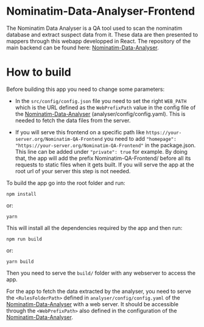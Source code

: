 # Nominatim-Data-Analyser-Frontend

The Nominatim Data Analyser is a QA tool used to scan the nominatim database and extract suspect data from it. These data are then presented to mappers through this webapp developped in React. The repository of the main backend can be found here: [Nominatim-Data-Analyser](https://github.com/osm-search/Nominatim-Data-Analyser).

# How to build

Before building this app you need to change some parameters:

* In the ```src/config/config.json``` file you need to set the right ```WEB_PATH``` which is the URL defined as the ```WebPrefixPath``` value in the config file of the [Nominatim-Data-Analyser](https://github.com/osm-search/Nominatim-Data-Analyser) (analyser/config/config.yaml). This is needed to fetch the data files from the server.

* If you will serve this frontend on a specific path like ```https://your-server.org/Nominatim-QA-Frontend``` you need to add ```"homepage": "https://your-server.org/Nominatim-QA-Frontend"``` in the package.json. This line can be added under ```"private": true``` for example.
By doing that, the app will add the prefix Nominatim-QA-Frontend/ before all its requests to static files when it gets built.
If you will serve the app at the root url of your server this step is not needed.

To build the app go into the root folder and run:
```
npm install
```
or:
```
yarn
```
This will install all the dependencies required by the app and then run:
```
npm run build
```
or:
```
yarn build
```
Then you need to serve the ```build/``` folder with any webserver to access the app.

For the app to fetch the data extracted by the analyser, you need to serve the ```<RulesFolderPath>``` defined in ```analyser/config/config.yaml``` of the [Nominatim-Data-Analyser](https://github.com/osm-search/Nominatim-Data-Analyser) with a web server. It should be accessible through the ```<WebPrefixPath>``` also defined in the configuration of the [Nominatim-Data-Analyser](https://github.com/osm-search/Nominatim-Data-Analyser).